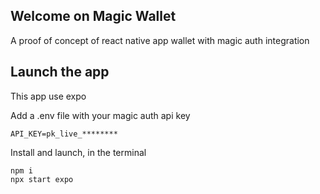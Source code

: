 ## Welcome on Magic Wallet
A proof of concept of react native app wallet with magic auth integration

## Launch the app
This app use expo

Add a .env file with your magic auth api key 
```
API_KEY=pk_live_********
```

Install and launch, in the terminal
```
npm i
npx start expo
```